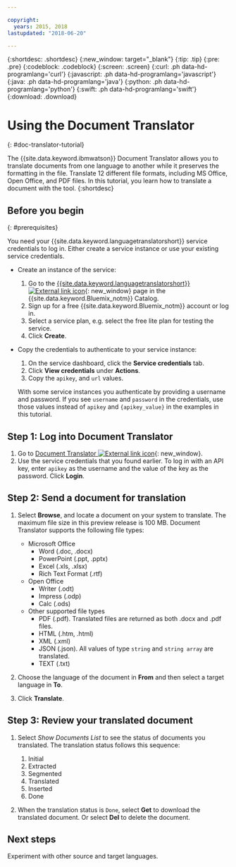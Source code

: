 ```yaml
---

copyright:
  years: 2015, 2018
lastupdated: "2018-06-20"

---
```

<!-- Attribute definitions -->
{:shortdesc: .shortdesc}
{:new_window: target="_blank"}
{:tip: .tip}
{:pre: .pre}
{:codeblock: .codeblock}
{:screen: .screen}
{:curl: .ph data-hd-programlang='curl'}
{:javascript: .ph data-hd-programlang='javascript'}
{:java: .ph data-hd-programlang='java'}
{:python: .ph data-hd-programlang='python'}
{:swift: .ph data-hd-programlang='swift'}
{:download: .download}

# Using the Document Translator
{: #doc-translator-tutorial}

The {{site.data.keyword.ibmwatson}} Document Translator allows you to translate documents from one language to another while it preserves the formatting in the file. Translate 12 different file formats, including MS Office, Open Office, and PDF files. In this tutorial, you learn how to translate a document with the tool.
{:shortdesc}

## Before you begin
{: #prerequisites}

You need your {{site.data.keyword.languagetranslatorshort}} service credentials to log in. Either create a service instance or use your existing service credentials.

- Create an instance of the service:
    1.  Go to the [{{site.data.keyword.languagetranslatorshort}} ![External link icon](../../icons/launch-glyph.svg "External link icon")](https://console.{DomainName}/catalog/services/language-translator){: new_window} page in the {{site.data.keyword.Bluemix_notm}} Catalog.
    1.  Sign up for a free {{site.data.keyword.Bluemix_notm}} account or log in.
    1.  Select a service plan, e.g. select the free lite plan for testing the service.
    1.  Click **Create**.
    
- Copy the credentials to authenticate to your service instance:
    1.  On the service dashboard, click the **Service credentials** tab.
    1.  Click **View credentials** under **Actions**.
    2.  Copy the `apikey`, and `url` values.
    
    With some service instances you authenticate by providing a username and password. If you see `username` and `password` in the credentials, use those values instead of `apikey` and `{apikey_value}` in the examples in this tutorial.

## Step 1: Log into Document Translator

1.  Go to [Document Translator ![External link icon](../../icons/launch-glyph.svg "External link icon")](https://ibm.biz/doc-translator){: new_window}.
1.  Use the service credentials that you found earlier. To log in with an API key, enter `apikey` as the username and the value of the key as the password. Click **Login**.

## Step 2: Send a document for translation

1.  Select **Browse**, and locate a document on your system to translate. The maximum file size in this preview release is 100 MB. Document Translator supports the following file types:
    -  Microsoft Office
        - Word (.doc, .docx)
        - PowerPoint (.ppt, .pptx)
        - Excel (.xls, .xlsx)
        - Rich Text Format (.rtf)
    - Open Office
        - Writer (.odt)
        - Impress (.odp)
        - Calc (.ods)
    - Other supported file types
        - PDF (.pdf). Translated files are returned as both .docx and .pdf files.
        - HTML (.htm, .html)
        - XML (.xml)
        - JSON (.json). All values of type `string` and `string array` are translated.
        - TEXT (.txt)

1.  Choose the language of the document in **From** and then select a target language in **To**.
1.  Click **Translate**.

## Step 3: Review your translated document

1.  Select *Show Documents List* to see the status of documents you translated. The translation status follows this sequence:
    1.  Initial
    1.  Extracted
    1.  Segmented
    1.  Translated
    1.  Inserted
    1.  Done

1.  When the translation status is `Done`, select **Get** to download the translated document. Or select **Del** to delete the document.

## Next steps

Experiment with other source and target languages.
